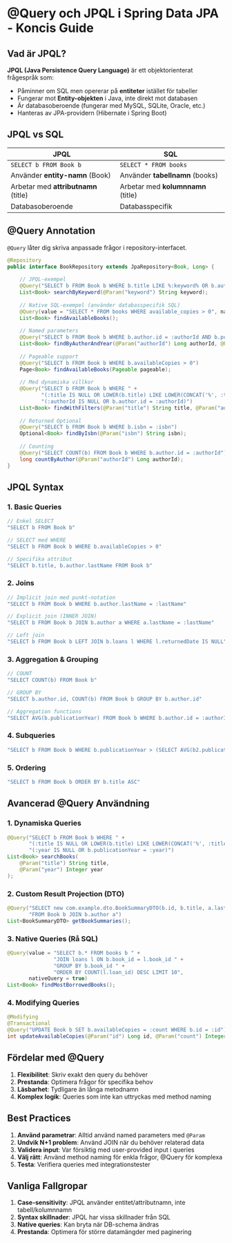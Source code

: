 # @Query och JPQL i Spring Data JPA - Koncis Guide

## Vad är JPQL?

**JPQL (Java Persistence Query Language)** är ett objektorienterat frågespråk som:
- Påminner om SQL men opererar på **entiteter** istället för tabeller
- Fungerar mot **Entity-objekten** i Java, inte direkt mot databasen
- Är databasoberoende (fungerar med MySQL, SQLite, Oracle, etc.)
- Hanteras av JPA-providern (Hibernate i Spring Boot)

## JPQL vs SQL

| JPQL | SQL |
|------|-----|
| `SELECT b FROM Book b` | `SELECT * FROM books` |
| Använder **entity-namn** (Book) | Använder **tabellnamn** (books) |
| Arbetar med **attributnamn** (title) | Arbetar med **kolumnnamn** (title) |
| Databasoberoende | Databasspecifik |

## @Query Annotation

`@Query` låter dig skriva anpassade frågor i repository-interfacet.

```java
@Repository
public interface BookRepository extends JpaRepository<Book, Long> {
    
    // JPQL-exempel
    @Query("SELECT b FROM Book b WHERE b.title LIKE %:keyword% OR b.author.lastName LIKE %:keyword%")
    List<Book> searchByKeyword(@Param("keyword") String keyword);
    
    // Native SQL-exempel (använder databasspecifik SQL)
    @Query(value = "SELECT * FROM books WHERE available_copies > 0", nativeQuery = true)
    List<Book> findAvailableBooks();
    
    // Named parameters
    @Query("SELECT b FROM Book b WHERE b.author.id = :authorId AND b.publicationYear >= :year")
    List<Book> findByAuthorAndYear(@Param("authorId") Long authorId, @Param("year") Integer year);
    
    // Pageable support
    @Query("SELECT b FROM Book b WHERE b.availableCopies > 0")
    Page<Book> findAvailableBooks(Pageable pageable);
    
    // Med dynamiska villkor
    @Query("SELECT b FROM Book b WHERE " +
           "(:title IS NULL OR LOWER(b.title) LIKE LOWER(CONCAT('%', :title, '%'))) AND " +
           "(:authorId IS NULL OR b.author.id = :authorId)")
    List<Book> findWithFilters(@Param("title") String title, @Param("authorId") Long authorId);
    
    // Returned Optional
    @Query("SELECT b FROM Book b WHERE b.isbn = :isbn")
    Optional<Book> findByIsbn(@Param("isbn") String isbn);
    
    // Counting
    @Query("SELECT COUNT(b) FROM Book b WHERE b.author.id = :authorId")
    long countByAuthor(@Param("authorId") Long authorId);
}
```

## JPQL Syntax

### 1. Basic Queries
```java
// Enkel SELECT
"SELECT b FROM Book b"

// SELECT med WHERE
"SELECT b FROM Book b WHERE b.availableCopies > 0"

// Specifika attribut
"SELECT b.title, b.author.lastName FROM Book b"
```

### 2. Joins
```java
// Implicit join med punkt-notation
"SELECT b FROM Book b WHERE b.author.lastName = :lastName"

// Explicit join (INNER JOIN)
"SELECT b FROM Book b JOIN b.author a WHERE a.lastName = :lastName"

// Left join
"SELECT b FROM Book b LEFT JOIN b.loans l WHERE l.returnedDate IS NULL"
```

### 3. Aggregation & Grouping
```java
// COUNT
"SELECT COUNT(b) FROM Book b"

// GROUP BY
"SELECT b.author.id, COUNT(b) FROM Book b GROUP BY b.author.id"

// Aggregation functions
"SELECT AVG(b.publicationYear) FROM Book b WHERE b.author.id = :authorId"
```

### 4. Subqueries
```java
"SELECT b FROM Book b WHERE b.publicationYear > (SELECT AVG(b2.publicationYear) FROM Book b2)"
```

### 5. Ordering
```java
"SELECT b FROM Book b ORDER BY b.title ASC"
```

## Avancerad @Query Användning

### 1. Dynamiska Queries
```java
@Query("SELECT b FROM Book b WHERE " +
       "(:title IS NULL OR LOWER(b.title) LIKE LOWER(CONCAT('%', :title, '%'))) AND " +
       "(:year IS NULL OR b.publicationYear = :year)")
List<Book> searchBooks(
    @Param("title") String title,
    @Param("year") Integer year
);
```

### 2. Custom Result Projection (DTO)
```java
@Query("SELECT new com.example.dto.BookSummaryDTO(b.id, b.title, a.lastName) " +
       "FROM Book b JOIN b.author a")
List<BookSummaryDTO> getBookSummaries();
```

### 3. Native Queries (Rå SQL)
```java
@Query(value = "SELECT b.* FROM books b " +
               "JOIN loans l ON b.book_id = l.book_id " +
               "GROUP BY b.book_id " +
               "ORDER BY COUNT(l.loan_id) DESC LIMIT 10", 
       nativeQuery = true)
List<Book> findMostBorrowedBooks();
```

### 4. Modifying Queries
```java
@Modifying
@Transactional
@Query("UPDATE Book b SET b.availableCopies = :count WHERE b.id = :id")
int updateAvailableCopies(@Param("id") Long id, @Param("count") Integer count);
```

## Fördelar med @Query

1. **Flexibilitet**: Skriv exakt den query du behöver
2. **Prestanda**: Optimera frågor för specifika behov
3. **Läsbarhet**: Tydligare än långa metodnamn
4. **Komplex logik**: Queries som inte kan uttryckas med method naming

## Best Practices

1. **Använd parametrar**: Alltid använd named parameters med `@Param`
2. **Undvik N+1 problem**: Använd JOIN när du behöver relaterad data
3. **Validera input**: Var försiktig med user-provided input i queries
4. **Välj rätt**: Använd method naming för enkla frågor, @Query för komplexa
5. **Testa**: Verifiera queries med integrationstester

## Vanliga Fallgropar

1. **Case-sensitivity**: JPQL använder entitet/attributnamn, inte tabell/kolumnnamn
2. **Syntax skillnader**: JPQL har vissa skillnader från SQL
3. **Native queries**: Kan bryta när DB-schema ändras
4. **Prestanda**: Optimera för större datamängder med paginering